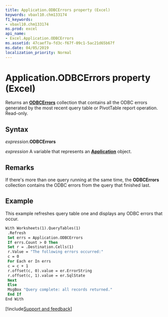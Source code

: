```yaml
---
title: Application.ODBCErrors property (Excel)
keywords: vbaxl10.chm133174
f1_keywords:
- vbaxl10.chm133174
ms.prod: excel
api_name:
- Excel.Application.ODBCErrors
ms.assetid: 47caef7a-fd3c-f67f-09c1-5ac21d65b67f
ms.date: 04/05/2019
localization_priority: Normal
---
```



# Application.ODBCErrors property (Excel)

Returns an **[ODBCErrors](excel.odbcerrors.md)** collection that contains all the ODBC errors generated by the most recent query table or PivotTable report operation. Read-only.


## Syntax

_expression_.**ODBCErrors**

_expression_ A variable that represents an **[Application](Excel.Application(object).md)** object.


## Remarks

If there's more than one query running at the same time, the **ODBCErrors** collection contains the ODBC errors from the query that finished last.


## Example

This example refreshes query table one and displays any ODBC errors that occur.

```vb
With Worksheets(1).QueryTables(1) 
 .Refresh 
 Set errs = Application.ODBCErrors 
 If errs.Count > 0 Then 
 Set r = .Destination.Cells(1) 
 r.Value = "The following errors occurred:" 
 c = 0 
 For Each er In errs 
 c = c + 1 
 r.offset(c, 0).value = er.ErrorString 
 r.offset(c, 1).value = er.SqlState 
 Next 
 Else 
 MsgBox "Query complete: all records returned." 
 End If 
End With
```




[!include[Support and feedback](~/includes/feedback-boilerplate.md)]